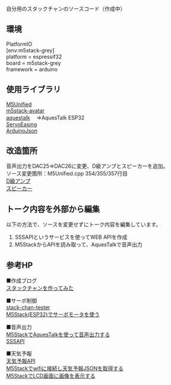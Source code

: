 自分用のスタックチャンのソースコード（作成中） 

## 環境

PlatformIO  
[env:m5stack-grey]  
platform = espressif32  
board = m5stack-grey  
framework = arduino  

## 使用ライブラリ

[M5Unified](https://github.com/m5stack/M5Unified)  
[m5stack-avatar](https://github.com/meganetaaan/m5stack-avatar)  
[aquestalk](https://www.a-quest.com/) 　⇒AquesTalk ESP32  
[ServoEasing](https://github.com/ArminJo/ServoEasing)  
[ArduinoJson](https://github.com/bblanchon/ArduinoJson)

## 改造箇所
音声出力をDAC25⇒DAC26に変更、D級アンプとスピーカーを追加。  
ソース変更箇所：M5Unified.cpp 354/355/357行目  
[D級アンプ](https://akizukidenshi.com/catalog/g/gK-08217/)  
[スピーカー](https://akizukidenshi.com/catalog/g/gP-12494/)  

## トーク内容を外部から編集

以下の方法で、ソースを変更せずにトーク内容を編集しています。  

1. SSSAPIというサービスを使ってWEB APIを作成
2. M5StackからAPIを読み取って、AquesTalkで音声出力


## 参考HP
■作成ブログ  
[スタックチャンを作ってみた](https://yamaccu.github.io/tech/20220910_stackchan)  

■サーボ制御  
[stack-chan-tester](https://github.com/mongonta0716/stack-chan-tester)   
[M5Stack(ESP32)でサーボモータを使う](https://yamaccu.github.io/tils/20220801-M5Stack-servo)  

■音声出力  
[M5StackでAquesTalkを使って音声出力する](https://yamaccu.github.io/tils/20220829-M5Stack-AquesTalk)  
[SSSAPI](https://sssapi.app/)

■天気予報  
[天気予報API](https://www.drk7.jp/weather/)  
[M5Stackでwifiに接続し天気予報JSONを取得する](https://yamaccu.github.io/tils/20220808-M5Stack-JSON)  
[M5StackでLCD画面に画像を表示する](https://yamaccu.github.io/tils/20220908-M5Stack-image)  
